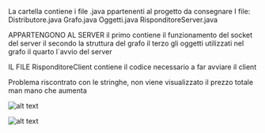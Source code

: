 La cartella contiene i file .java ppartenenti al progetto da consegnare
I file: 
Distributore.java
Grafo.java
Oggetti.java
RisponditoreServer.java

APPARTENGONO AL SERVER 
il primo contiene il funzionamento del socket del server
il secondo la struttura del grafo
il terzo gli oggetti utilizzati nel grafo
il quarto l`avvio del server

IL FILE RisponditoreClient contiene il codice necessario a far avviare il client

Problema riscontrato con le stringhe, non viene visualizzato il prezzo totale man mano che aumenta

![alt text](https://github.com/zuccante/5ID/edit/martorel.devid/risponditore/ClassiGrafo.jpg)


![alt text](https://github.com/zuccante/5ID/edit/martorel.devid/risponditore/Grafo.jpg)
